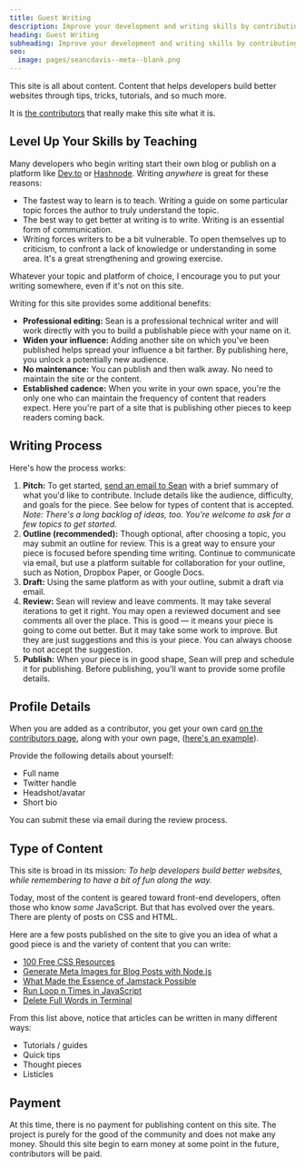 ```yaml
---
title: Guest Writing
description: Improve your development and writing skills by contributing content to the site.
heading: Guest Writing
subheading: Improve your development and writing skills by contributing content to the site.
seo:
  image: pages/seancdavis--meta--blank.png
---
```


This site is all about content. Content that helps developers build better websites through tips, tricks, tutorials, and so much more.

It is [the contributors](/contributors/) that really make this site what it is.

## Level Up Your Skills by Teaching

Many developers who begin writing start their own blog or publish on a platform like [Dev.to](https://dev.to/) or [Hashnode](https://hashnode.com/). Writing _anywhere_ is great for these reasons:

- The fastest way to learn is to teach. Writing a guide on some particular topic forces the author to truly understand the topic.
- The best way to get better at writing is to write. Writing is an essential form of communication.
- Writing forces writers to be a bit vulnerable. To open themselves up to criticism, to confront a lack of knowledge or understanding in some area. It's a great strengthening and growing exercise.

Whatever your topic and platform of choice, I encourage you to put your writing somewhere, even if it's not on this site.

Writing for this site provides some additional benefits:

- **Professional editing:** Sean is a professional technical writer and will work directly with you to build a publishable piece with your name on it.
- **Widen your influence:** Adding another site on which you've been published helps spread your influence a bit farther. By publishing here, you unlock a potentially new audience.
- **No maintenance:** You can publish and then walk away. No need to maintain the site or the content.
- **Established cadence:** When you write in your own space, you're the only one who can maintain the frequency of content that readers expect. Here you're part of a site that is publishing other pieces to keep readers coming back.

## Writing Process

Here's how the process works:

1. **Pitch:** To get started, [send an email to Sean](mailto:hello@seancdavis.com) with a brief summary of what you'd like to contribute. Include details like the audience, difficulty, and goals for the piece. See below for types of content that is accepted. _Note: There's a long backlog of ideas, too. You're welcome to ask for a few topics to get started._
1. **Outline (recommended):** Though optional, after choosing a topic, you may submit an outline for review. This is a great way to ensure your piece is focused before spending time writing. Continue to communicate via email, but use a platform suitable for collaboration for your outline, such as Notion, Dropbox Paper, or Google Docs.
1. **Draft:** Using the same platform as with your outline, submit a draft via email.
1. **Review:** Sean will review and leave comments. It may take several iterations to get it right. You may open a reviewed document and see comments all over the place. This is good — it means your piece is going to come out better. But it may take some work to improve. But they are just suggestions and this is your piece. You can always choose to not accept the suggestion.
1. **Publish:** When your piece is in good shape, Sean will prep and schedule it for publishing. Before publishing, you'll want to provide some profile details.

## Profile Details

When you are added as a contributor, you get your own card [on the contributors page](/contributors/), along with your own page, ([here's an example](/contributors/pratham/)).

Provide the following details about yourself:

- Full name
- Twitter handle
- Headshot/avatar
- Short bio

You can submit these via email during the review process.

## Type of Content

This site is broad in its mission: _To help developers build better websites, while remembering to have a bit of fun along the way._

Today, most of the content is geared toward front-end developers, often those who know _some_ JavaScript. But that has evolved over the years. There are plenty of posts on CSS and HTML.

Here are a few posts published on the site to give you an idea of what a good piece is and the variety of content that you can write:

- [100 Free CSS Resources](/posts/100-free-css-resources/)
- [Generate Meta Images for Blog Posts with Node.js](/posts/generate-meta-images-for-blog-posts-with-node/)
- [What Made the Essence of Jamstack Possible](/posts/what-made-the-essence-of-jamstack-possible/)
- [Run Loop n Times in JavaScript](/posts/run-loop-n-times-javascript/)
- [Delete Full Words in Terminal](/videos/2021-03-03-quick-tip-terminal-option-delete/)

From this list above, notice that articles can be written in many different ways:

- Tutorials / guides
- Quick tips
- Thought pieces
- Listicles

## Payment

At this time, there is no payment for publishing content on this site. The project is purely for the good of the community and does not make any money. Should this site begin to earn money at some point in the future, contributors will be paid.
